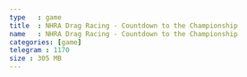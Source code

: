 ```yaml
---
type   : game
title  : NHRA Drag Racing - Countdown to the Championship
name   : NHRA Drag Racing - Countdown to the Championship
categories: [game]
telegram : 1170
size : 305 MB
---
```



